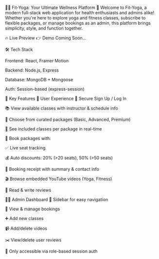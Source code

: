 🧘‍♀️ Fit‑Yoga: Your Ultimate Wellness Platform 💪
Welcome to Fit‑Yoga, a modern full-stack web application for health enthusiasts and admins alike! Whether you're here to explore yoga and fitness classes, subscribe to flexible packages, or manage bookings as an admin, this platform brings simplicity, style, and function together.

🔥 Live Preview
👉 Demo Coming Soon...

🛠️ Tech Stack

Frontend:
React, Framer Motion

Backend:
Node.js, Express

Database:
MongoDB + Mongoose

Auth:
Session-based (express-session)

🎯 Key Features
👤 User Experience
🔐 Secure Sign Up / Log In

📚 View available classes with instructor & schedule info

🧾 Choose from curated packages (Basic, Advanced, Premium)

🧘 See included classes per package in real-time

📆 Book packages with:

✅ Live seat tracking

💰 Auto discounts: 20% (>20 seats), 50% (>50 seats)

🧾 Booking receipt with summary & contact info

🎬 Browse embedded YouTube videos (Yoga, Fitness)

💬 Read & write reviews

🧑‍💼 Admin Dashboard
🧩 Sidebar for easy navigation

📌 View & manage bookings

➕ Add new classes

📹 Add/delete videos

✂️ View/delete user reviews

🚫 Only accessible via role-based session auth
